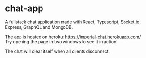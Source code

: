 # chat-app

A fullstack chat application made with React, Typescript, Socket.io, Express, GraphQL and MongoDB.  
 
The app is hosted on heroku: https://imperial-chat.herokuapp.com/  
Try opening the page in two windows to see it in action!   

The chat will clear itself when all clients disconnect. 


